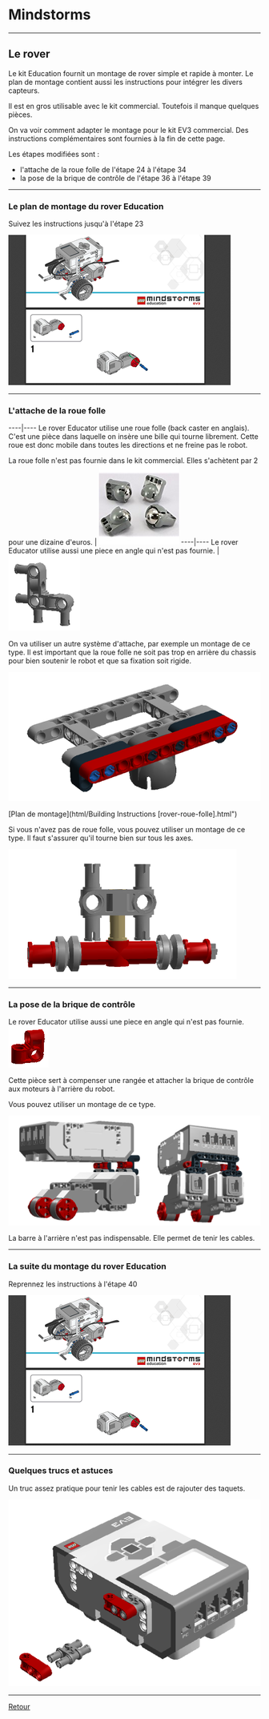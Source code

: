 # Mindstorms 

----

## Le rover 

Le kit Education fournit un montage de rover simple et rapide à monter. Le plan de montage contient aussi les instructions pour intégrer les divers capteurs.

Il est en gros utilisable avec le kit commercial. Toutefois il manque quelques pièces. 

On va voir comment adapter le montage pour le kit EV3 commercial. Des instructions complémentaires sont fournies à la fin de cette page.
 
Les étapes modifiées sont :

- l'attache de la roue folle de l'étape 24 à l'étape 34
- la pose de la brique de contrôle de l'étape 36 à l'étape 39

----

### Le plan de montage du rover Education

Suivez les instructions jusqu'à l'étape 23 

[![plan de montage rover](images/montage-rover.png)](http://robotsquare.com/wp-content/uploads/2013/10/45544_educator.pdf)

----

### L'attache de la roue folle

----|----
Le rover Educator utilise une roue folle (back caster en anglais). C'est une pièce dans laquelle on insère une bille qui tourne librement. Cette roue est donc mobile dans toutes les directions et ne freine pas le robot. 

La roue folle n'est pas fournie dans le kit commercial. Elles s'achètent par 2 pour une dizaine d'euros.
 | ![roue folle](images/back-caster.png) 
----|----
Le rover Educator utilise aussi une piece en angle qui n'est pas fournie. |  ![piece manquante](images/piece-manquante-1.png)







On va utiliser un autre système d'attache, par exemple un montage de ce type. Il est important que la roue folle ne soit pas trop en arrière du chassis pour bien soutenir le robot et que sa fixation soit rigide.

![plan de roue folle](images/rover-roue-folle.png)

[Plan de montage](html/Building Instructions [rover-roue-folle].html")


Si vous n'avez pas de roue folle, vous pouvez utiliser un montage de ce type. Il faut s'assurer qu'il tourne bien sur tous les axes.


![plan de roue folle alternative](images/rover-pseudo-roue.png)


----


### La pose de la brique de contrôle

Le rover Educator utilise aussi une piece en angle qui n'est pas fournie.  ![piece manquante](images/piece-manquante-2.png)

Cette pièce sert à compenser une rangée et attacher la brique de contrôle aux moteurs à l'arrière du robot.

Vous pouvez utiliser un montage de ce type.

![plan de l'attache de la brique](images/pose-brique.png) 
<div>
<frameset cols="100%">
<frame src="html/Building Instructions [rover-pose-brique].html" />
</frameset>
</div>

La barre  à l'arrière n'est pas indispensable. Elle permet de tenir les cables.

----

### La suite du montage du rover Education

Reprennez les instructions à l'étape 40 

[![plan de montage rover](images/montage-rover.png)](http://robotsquare.com/wp-content/uploads/2013/10/45544_educator.pdf)


----

### Quelques trucs et astuces

Un truc assez pratique pour tenir les cables est de rajouter des taquets.

![Taquets](images/taquets.png)


----
[Retour](../index.md)
